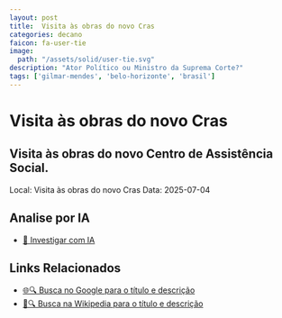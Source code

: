 ```yaml
---
layout: post
title:  Visita às obras do novo Cras
categories: decano
faicon: fa-user-tie
image:
  path: "/assets/solid/user-tie.svg"
description: "Ator Político ou Ministro da Suprema Corte?"
tags: ['gilmar-mendes', 'belo-horizonte', 'brasil']
---
```


# Visita às obras do novo Cras
## Visita às obras do novo Centro de Assistência Social.
Local: Visita às obras do novo Cras
Data: 2025-07-04

## Analise por IA
- [🤖 Investigar com IA](https://www.perplexity.ai/search?q=%22Gilmar%20Mendes%22%20%2B%20Visita%20%C3%A0s%20obras%20do%20novo%20Cras%20Visita%20%C3%A0s%20obras%20do%20novo%20Centro%20de%20Assist%C3%AAncia%20Social.%20Belo%20Horizonte%2C%20Brasil)

## Links Relacionados
- [🌐🔍 Busca no Google para o título e descrição](https://www.google.com/search?q=%22Gilmar%20Mendes%22%20%2B%20Visita%20%C3%A0s%20obras%20do%20novo%20Cras%20Visita%20%C3%A0s%20obras%20do%20novo%20Centro%20de%20Assist%C3%AAncia%20Social.%20Belo%20Horizonte%2C%20Brasil)
- [📖🔍 Busca na Wikipedia para o título e descrição](https://pt.wikipedia.org/w/index.php?search=%22Gilmar%20Mendes%22%20%2B%20Visita%20%C3%A0s%20obras%20do%20novo%20Cras%20Visita%20%C3%A0s%20obras%20do%20novo%20Centro%20de%20Assist%C3%AAncia%20Social.%20Belo%20Horizonte%2C%20Brasil)


